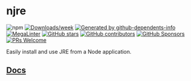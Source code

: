 # njre

![npm](https://img.shields.io/npm/v/njre.svg)
[![Downloads/week](https://img.shields.io/npm/dw/njre.svg)](https://npmjs.org/package/njre)<!-- gh-dependents-info-used-by-start -->
[![Generated by github-dependents-info](https://img.shields.io/static/v1?label=Used%20by&message=531&color=informational&logo=slickpic)](https://github.com/nvuillam/njre/blob/main/docs/github-dependents-info.md)<!-- gh-dependents-info-used-by-end -->
[![MegaLinter](https://github.com/nvuillam/njre/workflows/MegaLinter/badge.svg?branch=master)](https://github.com/nvuillam/njre/actions?query=workflow%3AMegaLinter+branch%3Amain)
[![GitHub stars](https://img.shields.io/github/stars/nvuillam/njre?cacheSeconds=3600)](https://github.com/nvuillam/njre/stargazers/)
[![GitHub contributors](https://img.shields.io/github/contributors/nvuillam/njre.svg)](https://github.com/nvuillam/njre/graphs/contributors/)
[![GitHub Sponsors](https://img.shields.io/github/sponsors/nvuillam)](https://github.com/sponsors/nvuillam)
[![PRs Welcome](https://img.shields.io/badge/PRs-welcome-brightgreen.svg?style=flat-square)](http://makeapullrequest.com)

Easily install and use JRE from a Node application.

## [Docs](DOCS.md)
